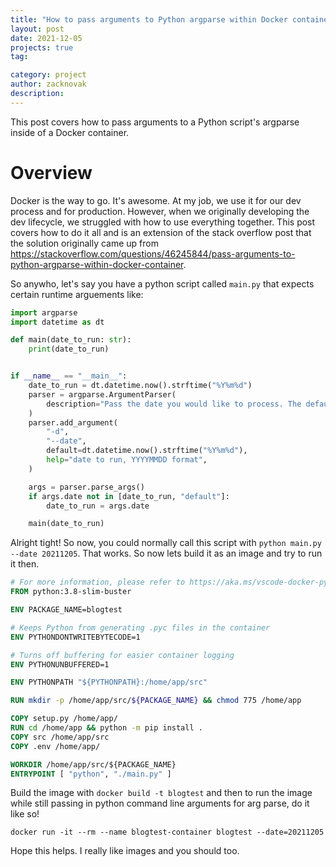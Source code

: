 ```yaml
---
title: "How to pass arguments to Python argparse within Docker container"
layout: post
date: 2021-12-05
projects: true
tag:

category: project
author: zacknovak
description:
---
```


This post covers how to pass arguments to a Python script's argparse inside of a Docker container.

# Overview

Docker is the way to go. It's awesome. At my job, we use it for our dev process and for production. However, when we originally developing the dev lifecycle, we struggled with how to use everything together. This post covers how to do it all and is an extension of the stack overflow post that the solution originally came up from https://stackoverflow.com/questions/46245844/pass-arguments-to-python-argparse-within-docker-container.

So anywho, let's say you have a python script called `main.py` that expects certain runtime arguements like:

```python
import argparse
import datetime as dt

def main(date_to_run: str):
    print(date_to_run)


if __name__ == "__main__":
    date_to_run = dt.datetime.now().strftime("%Y%m%d")
    parser = argparse.ArgumentParser(
        description="Pass the date you would like to process. The default is the current date."
    )
    parser.add_argument(
        "-d",
        "--date",
        default=dt.datetime.now().strftime("%Y%m%d"),
        help="date to run, YYYYMMDD format",
    )

    args = parser.parse_args()
    if args.date not in [date_to_run, "default"]:
        date_to_run = args.date

    main(date_to_run)
```

Alright tight! So now, you could normally call this script with `python main.py --date 20211205`. That works. So now lets build it as an image and try to run it then.

```Dockerfile
# For more information, please refer to https://aka.ms/vscode-docker-python
FROM python:3.8-slim-buster

ENV PACKAGE_NAME=blogtest

# Keeps Python from generating .pyc files in the container
ENV PYTHONDONTWRITEBYTECODE=1

# Turns off buffering for easier container logging
ENV PYTHONUNBUFFERED=1

ENV PYTHONPATH "${PYTHONPATH}:/home/app/src"

RUN mkdir -p /home/app/src/${PACKAGE_NAME} && chmod 775 /home/app

COPY setup.py /home/app/
RUN cd /home/app && python -m pip install .
COPY src /home/app/src
COPY .env /home/app/

WORKDIR /home/app/src/${PACKAGE_NAME}
ENTRYPOINT [ "python", "./main.py" ]
```

Build the image with `docker build -t blogtest` and then to run the image while still passing in python command line arguments for arg parse, do it like so!

```shell
docker run -it --rm --name blogtest-container blogtest --date=20211205
```

Hope this helps. I really like images and you should too.
